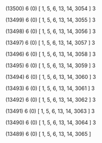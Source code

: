 (13500) 6 (0) [ 1, 5, 6, 13, 14, 3054 ] 3 


(13499) 6 (0) [ 1, 5, 6, 13, 14, 3055 ] 3 


(13498) 6 (0) [ 1, 5, 6, 13, 14, 3056 ] 3 


(13497) 6 (0) [ 1, 5, 6, 13, 14, 3057 ] 3 


(13496) 6 (0) [ 1, 5, 6, 13, 14, 3058 ] 3 


(13495) 6 (0) [ 1, 5, 6, 13, 14, 3059 ] 3 


(13494) 6 (0) [ 1, 5, 6, 13, 14, 3060 ] 3 


(13493) 6 (0) [ 1, 5, 6, 13, 14, 3061 ] 3 


(13492) 6 (0) [ 1, 5, 6, 13, 14, 3062 ] 3 


(13491) 6 (0) [ 1, 5, 6, 13, 14, 3063 ] 3 


(13490) 6 (0) [ 1, 5, 6, 13, 14, 3064 ] 3 


(13489) 6 (0) [ 1, 5, 6, 13, 14, 3065 ]  

